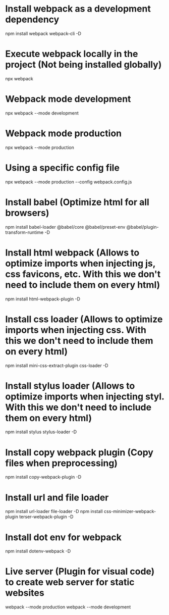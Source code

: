 # Install webpack as a development dependency
npm install webpack webpack-cli -D
# Execute webpack locally in the project (Not being installed globally)
npx webpack
# Webpack mode development
npx webpack --mode development
# Webpack mode production
npx webpack --mode production
# Using a specific config file
npx webpack --mode production --config webpack.config.js
# Install babel (Optimize html for all browsers)
npm install babel-loader @babel/core @babel/preset-env @babel/plugin-transform-runtime -D
# Install html webpack (Allows to optimize imports when injecting js, css favicons, etc. With this we don't need to include them on every html)
npm install html-webpack-plugin -D
# Install css loader (Allows to optimize imports when injecting css. With this we don't need to include them on every html)
npm install mini-css-extract-plugin css-loader -D
# Install stylus loader (Allows to optimize imports when injecting styl. With this we don't need to include them on every html)
npm install stylus stylus-loader -D
# Install copy webpack plugin (Copy files when preprocessing)
npm install copy-webpack-plugin -D
# Install url and file loader
npm install url-loader file-loader -D
npm install css-minimizer-webpack-plugin terser-webpack-plugin -D
# Install dot env for webpack
npm install dotenv-webpack -D

# Live server (Plugin for visual code) to create web server for static websites

webpack --mode production
webpack --mode development
